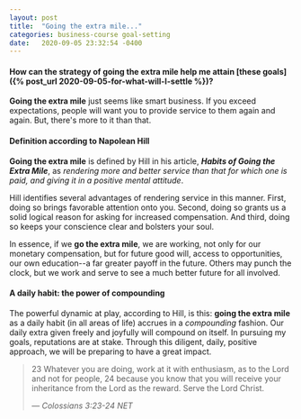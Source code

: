 ```yaml
---
layout: post
title:  "Going the extra mile..."
categories: business-course goal-setting
date:   2020-09-05 23:32:54 -0400
---
```


#### How can the strategy of going the extra mile help me attain [these goals]({% post_url 2020-09-05-for-what-will-I-settle %})?

__Going the extra mile__ just seems like smart business.  If you exceed expectations, people will want you to provide service to them again and again.  But, there's more to it than that.

#### Definition according to Napolean Hill

__Going the extra mile__ is defined by Hill in his article, ___Habits of Going the Extra Mile___, as _rendering more and better service than that for which one is paid, and giving it in a positive mental attitude_.

Hill identifies several advantages of rendering service in this manner.  First, doing so brings favorable attention onto you.  Second, doing so grants us a solid logical reason for asking for increased compensation.  And third, doing so keeps your conscience clear and bolsters your soul.

In essence, if we __go the extra mile__, we are working, not only for our monetary compensation, but for future good will, access to opportunities, our own education--a far greater payoff in the future.  Others may punch the clock, but we work and serve to see a much better future for all involved.

#### A daily habit:  the power of compounding

The powerful dynamic at play, according to Hill, is this:  __going the extra mile__ as a daily habit (in all areas of life) accrues in a _compounding_ fashion.  Our daily extra given freely and joyfully will compound on itself.  In pursuing my goals, reputations are at stake. Through this diligent, daily, positive approach, we will be preparing to have a great impact.

> 23 Whatever you are doing, work at it with enthusiasm, as to the Lord and not for people, 24 because you know that you will receive your inheritance from the Lord as the reward. Serve the Lord Christ.
>
> &mdash; <cite>Colossians 3:23-24 NET</cite>

